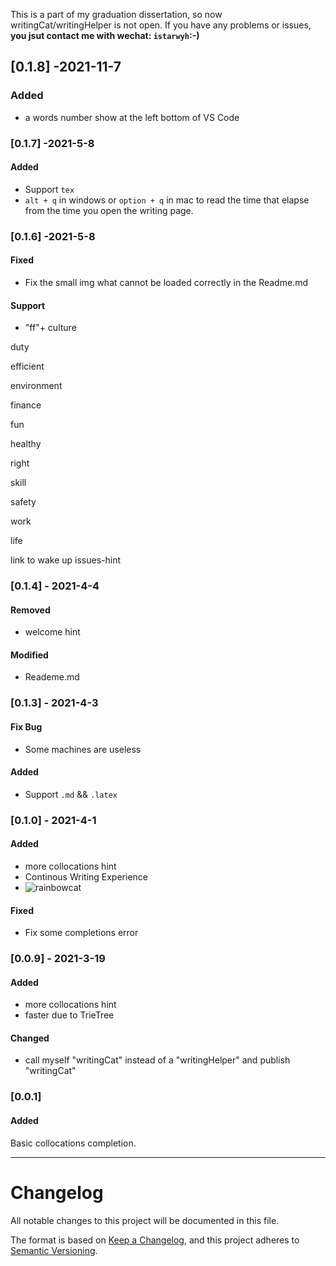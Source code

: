This is a part of my graduation dissertation, so now writingCat/writingHelper is not open. If you have any problems or issues,
**you jsut contact me with wechat: `istarwyh`:-)**
## [0.1.8] -2021-11-7
### Added
- a words number show at the left bottom of VS Code

### [0.1.7] -2021-5-8
#### Added
- Support `tex`
- `alt + q` in windows or `option + q` in mac to read the time that elapse from the time you open the writing page.

### [0.1.6] -2021-5-8
#### Fixed
- Fix the small img what cannot be loaded correctly in the Readme.md
#### Support
- "ff"+
culture

duty

efficient

environment

finance

fun

healthy

right

skill

safety

work

life

link to wake up issues-hint

### [0.1.4] - 2021-4-4
#### Removed
- welcome hint
#### Modified
- Reademe.md

### [0.1.3] - 2021-4-3
#### Fix Bug
- Some machines are useless
#### Added
- Support `.md` && `.latex`

### [0.1.0] - 2021-4-1
#### Added
- more collocations hint
- Continous Writing Experience
- ![rainbowcat](https://gitee.com/istarwyh/images/raw/master/1617025579_20210329214515706_12235.gif)

#### Fixed
- Fix some completions error
### [0.0.9] - 2021-3-19
#### Added
- more collocations hint
- faster due to TrieTree

#### Changed
- call myself "writingCat" instead of a "writingHelper" and publish "writingCat"

### [0.0.1] 
#### Added
Basic collocations completion.

-----
# Changelog
All notable changes to this project will be documented in this file.

The format is based on [Keep a Changelog](https://keepachangelog.com/en/1.0.0/),
and this project adheres to [Semantic Versioning](https://semver.org/spec/v2.0.0.html).
